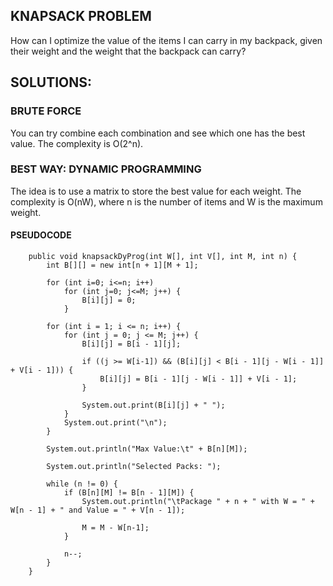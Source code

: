 ## KNAPSACK PROBLEM

How can I optimize the value of the items I can carry in my backpack, given their weight and the weight that the backpack can carry?

## SOLUTIONS:

### BRUTE FORCE

You can try combine each combination and see which one has the best value. The complexity is O(2^n).

### BEST WAY: DYNAMIC PROGRAMMING

The idea is to use a matrix to store the best value for each weight. The complexity is O(nW), where n is the number of items and W is the maximum weight.

#### PSEUDOCODE 

        public void knapsackDyProg(int W[], int V[], int M, int n) {
            int B[][] = new int[n + 1][M + 1];
            
            for (int i=0; i<=n; i++)
                for (int j=0; j<=M; j++) {
                    B[i][j] = 0;
                }
            
            for (int i = 1; i <= n; i++) {
                for (int j = 0; j <= M; j++) {
                    B[i][j] = B[i - 1][j];
                    
                    if ((j >= W[i-1]) && (B[i][j] < B[i - 1][j - W[i - 1]] + V[i - 1])) {
                        B[i][j] = B[i - 1][j - W[i - 1]] + V[i - 1]; 
                    }
                    
                    System.out.print(B[i][j] + " ");
                }
                System.out.print("\n");
            }
            
            System.out.println("Max Value:\t" + B[n][M]);
            
            System.out.println("Selected Packs: ");
            
            while (n != 0) {
                if (B[n][M] != B[n - 1][M]) {
                    System.out.println("\tPackage " + n + " with W = " + W[n - 1] + " and Value = " + V[n - 1]);
                    
                    M = M - W[n-1];
                }
                
                n--;
            }
        }